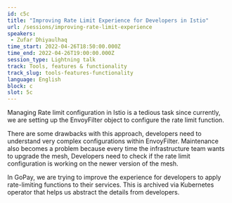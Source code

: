 ```yaml
---
id: c5c
title: "Improving Rate Limit Experience for Developers in Istio"
url: /sessions/improving-rate-limit-experience
speakers:
 - Zufar Dhiyaulhaq
time_start: 2022-04-26T18:50:00.000Z
time_end: 2022-04-26T19:00:00.000Z
session_type: Lightning talk
track: Tools, features & functionality
track_slug: tools-features-functionality
language: English
block: c
slot: 5c
---
```


Managing Rate limit configuration in Istio is a tedious task since currently, we are setting up the EnvoyFilter object to configure the rate limit function.
 
There are some drawbacks with this approach, developers need to understand very complex configurations within EnvoyFilter. Maintenance also becomes a problem because every time the infrastructure team wants to upgrade the mesh, Developers need to check if the rate limit configuration is working on the newer version of the mesh.  

In GoPay, we are trying to improve the experience for developers to apply rate-limiting functions to their services. This is archived via Kubernetes operator that helps us abstract the details from developers.